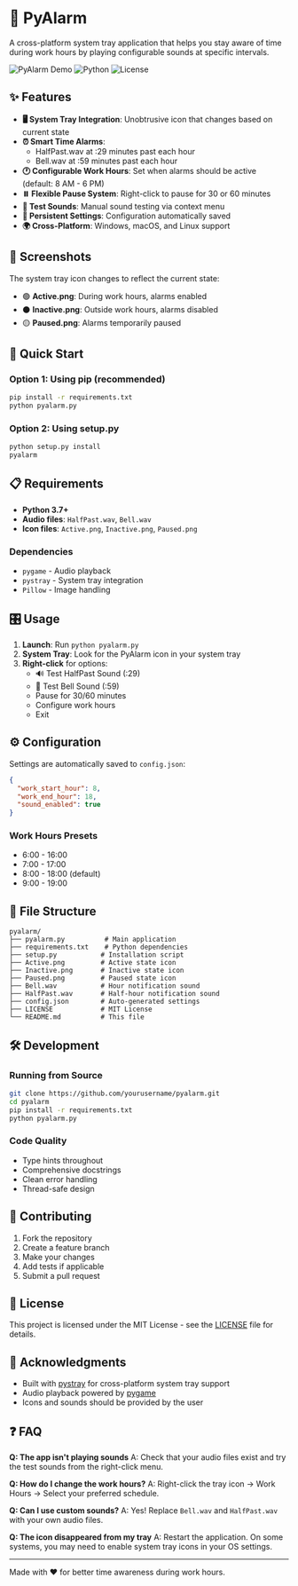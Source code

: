 # 🔔 PyAlarm

A cross-platform system tray application that helps you stay aware of time during work hours by playing configurable sounds at specific intervals.

![PyAlarm Demo](https://img.shields.io/badge/Platform-Windows%20%7C%20macOS%20%7C%20Linux-blue)
![Python](https://img.shields.io/badge/Python-3.7%2B-green)
![License](https://img.shields.io/badge/License-MIT-yellow)

## ✨ Features

- **🖥️ System Tray Integration**: Unobtrusive icon that changes based on current state
- **⏰ Smart Time Alarms**:
  - HalfPast.wav at :29 minutes past each hour
  - Bell.wav at :59 minutes past each hour
- **🕐 Configurable Work Hours**: Set when alarms should be active (default: 8 AM - 6 PM)
- **⏸️ Flexible Pause System**: Right-click to pause for 30 or 60 minutes
- **🎵 Test Sounds**: Manual sound testing via context menu
- **💾 Persistent Settings**: Configuration automatically saved
- **🌍 Cross-Platform**: Windows, macOS, and Linux support

## 📸 Screenshots

The system tray icon changes to reflect the current state:
- 🟢 **Active.png**: During work hours, alarms enabled
- ⚫ **Inactive.png**: Outside work hours, alarms disabled
- 🟡 **Paused.png**: Alarms temporarily paused

## 🚀 Quick Start

### Option 1: Using pip (recommended)
```bash
pip install -r requirements.txt
python pyalarm.py
```

### Option 2: Using setup.py
```bash
python setup.py install
pyalarm
```

## 📋 Requirements

- **Python 3.7+**
- **Audio files**: `HalfPast.wav`, `Bell.wav`
- **Icon files**: `Active.png`, `Inactive.png`, `Paused.png`

### Dependencies
- `pygame` - Audio playback
- `pystray` - System tray integration
- `Pillow` - Image handling

## 🎛️ Usage

1. **Launch**: Run `python pyalarm.py`
2. **System Tray**: Look for the PyAlarm icon in your system tray
3. **Right-click** for options:
   - 🔊 Test HalfPast Sound (:29)
   - 🔔 Test Bell Sound (:59)
   - Pause for 30/60 minutes
   - Configure work hours
   - Exit

## ⚙️ Configuration

Settings are automatically saved to `config.json`:

```json
{
  "work_start_hour": 8,
  "work_end_hour": 18,
  "sound_enabled": true
}
```

### Work Hours Presets
- 6:00 - 16:00
- 7:00 - 17:00
- 8:00 - 18:00 (default)
- 9:00 - 19:00

## 📁 File Structure

```
pyalarm/
├── pyalarm.py          # Main application
├── requirements.txt    # Python dependencies
├── setup.py           # Installation script
├── Active.png         # Active state icon
├── Inactive.png       # Inactive state icon
├── Paused.png         # Paused state icon
├── Bell.wav           # Hour notification sound
├── HalfPast.wav       # Half-hour notification sound
├── config.json        # Auto-generated settings
├── LICENSE            # MIT License
└── README.md          # This file
```

## 🛠️ Development

### Running from Source
```bash
git clone https://github.com/yourusername/pyalarm.git
cd pyalarm
pip install -r requirements.txt
python pyalarm.py
```

### Code Quality
- Type hints throughout
- Comprehensive docstrings
- Clean error handling
- Thread-safe design

## 🤝 Contributing

1. Fork the repository
2. Create a feature branch
3. Make your changes
4. Add tests if applicable
5. Submit a pull request

## 📝 License

This project is licensed under the MIT License - see the [LICENSE](LICENSE) file for details.

## 🙏 Acknowledgments

- Built with [pystray](https://github.com/moses-palmer/pystray) for cross-platform system tray support
- Audio playback powered by [pygame](https://www.pygame.org/)
- Icons and sounds should be provided by the user

## ❓ FAQ

**Q: The app isn't playing sounds**
A: Check that your audio files exist and try the test sounds from the right-click menu.

**Q: How do I change the work hours?**
A: Right-click the tray icon → Work Hours → Select your preferred schedule.

**Q: Can I use custom sounds?**
A: Yes! Replace `Bell.wav` and `HalfPast.wav` with your own audio files.

**Q: The icon disappeared from my tray**
A: Restart the application. On some systems, you may need to enable system tray icons in your OS settings.

---

Made with ❤️ for better time awareness during work hours.